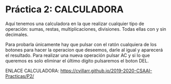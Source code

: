 # Práctica 2: CALCULADORA

Aquí tenemos una calculadora en la que realizar cualquier tipo de operación: sumas, restas, multiplicaciones, divisiones. Todas ellas con y sin decimales.

Para probarla únicamente hay que pulsar con el ratón cualquiera de los botones para hacer la operacion que deseemos, darle al igual y aparecerá el resultado. Para realizar una nueva operación pulsar AC y si lo que queremos es solo eliminar el último dígito pulsaremos el boton DEL. 

ENLACE CALCULADORA:
https://cvillarr.github.io/2019-2020-CSAAI-Practicas/P2/
